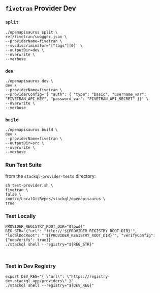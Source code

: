 ## `fivetran` Provider Dev

### `split`

```
./openapisaurus split \
ref/fivetran/swagger.json \
--providerName=fivetran \
--svcdiscriminator='["tags"][0]' \
--outputDir=dev \
--overwrite \
--verbose
```

### `dev`

```
./openapisaurus dev \
dev \
--providerName=fivetran \
--providerConfig='{ "auth": { "type": "basic", "username_var": "FIVETRAN_API_KEY", "password_var": "FIVETRAN_API_SECRET" }}' \
--overwrite \
--verbose
```

### `build`

```
./openapisaurus build \
dev \
--providerName=fivetran \
--outputDir=src \
--overwrite \
--verbose
```

### Run Test Suite

from the `stackql-provider-tests` directory:

```
sh test-provider.sh \
fivetran \
false \
/mnt/c/LocalGitRepos/stackql/openapisaurus \
true
```

### Test Locally

```
PROVIDER_REGISTRY_ROOT_DIR="$(pwd)"
REG_STR='{"url": "file://'${PROVIDER_REGISTRY_ROOT_DIR}'", "localDocRoot": "'${PROVIDER_REGISTRY_ROOT_DIR}'", "verifyConfig": {"nopVerify": true}}'
./stackql shell --registry="${REG_STR}"
```

```


```

### Test in Dev Registry

```
export DEV_REG="{ \"url\": \"https://registry-dev.stackql.app/providers\" }"
./stackql shell --registry="${DEV_REG}"
```
